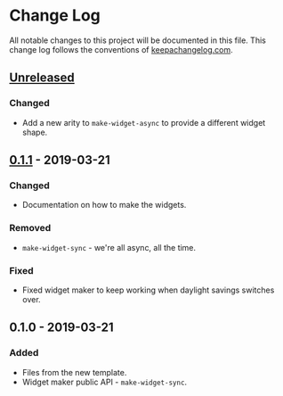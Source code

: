 # Change Log
All notable changes to this project will be documented in this file. This change log follows the conventions of [keepachangelog.com](http://keepachangelog.com/).

## [Unreleased]
### Changed
- Add a new arity to `make-widget-async` to provide a different widget shape.

## [0.1.1] - 2019-03-21
### Changed
- Documentation on how to make the widgets.

### Removed
- `make-widget-sync` - we're all async, all the time.

### Fixed
- Fixed widget maker to keep working when daylight savings switches over.

## 0.1.0 - 2019-03-21
### Added
- Files from the new template.
- Widget maker public API - `make-widget-sync`.

[Unreleased]: https://github.com/your-name/life-game/compare/0.1.1...HEAD
[0.1.1]: https://github.com/your-name/life-game/compare/0.1.0...0.1.1
